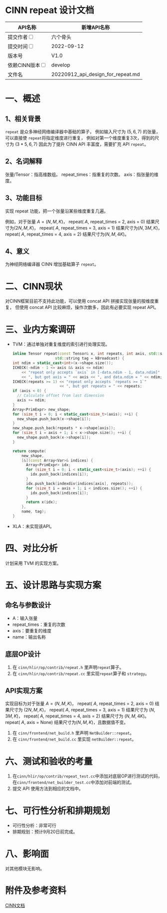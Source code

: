 # CINN repeat 设计文档

| API名称                                                      | 新增API名称                                |
| ---------------------------------------------------------- | -------------------------------------- |
| 提交作者<input type="checkbox" class="rowselector hidden">     | 六个骨头                                   |
| 提交时间<input type="checkbox" class="rowselector hidden">     | 2022-09-12                             |
| 版本号                                                        | V1.0                                   |
| 依赖CINN版本<input type="checkbox" class="rowselector hidden"> | develop                                |
| 文件名                                                        | 20220912_api_design_for_repeat.md |

# 一、概述

## 1、相关背景

`repeat` 是众多神经网络编译器中基础的算子，
例如输入尺寸为 $(5, 6, 7)$ 的张量，可以直接使 `repeat`将指定维度进行重复，
例如对第一个维度重复3次，得到的尺寸为 $(3*5, 6, 7)$
因此为了提升 CINN API 丰富度，需要扩充 API `repeat`。

## 2、名词解释

张量/Tensor：指高维数组。
repeat_times：指重复的次数。
axis：指张量的维度。

## 3、功能目标

实现 repeat 功能，把一个张量沿某些维度重复几遍。

例如，对于张量 $A = (N, M, K)$，
repeat( $A$, repeat_times = 2, axis = 0) 结果尺寸为$(2N, M, K)$，
repeat( $A$, repeat_times = 3, axis = 1) 结果尺寸为$(N, 3M, K)$，
repeat( $A$, repeat_times = 4, axis = 2) 结果尺寸为$(N, M, 4K)$。

## 4、意义

为神经网络编译器 CINN 增加基础算子 `repeat`。

# 二、CINN现状

对CINN框架目前不支持此功能，可以使用 concat API 拼接实现张量的按维度重复，
但使用 concat API 比较麻烦，操作次数多，因此有必要实现 repeat API。

# 三、业内方案调研

- TVM：通过单独对重复维度的索引进行处理实现。
  ```cpp
  inline Tensor repeat(const Tensor& x, int repeats, int axis, std::string name = "T_repeat",
                     std::string tag = kBroadcast) {
  int ndim = static_cast<int>(x->shape.size());
  ICHECK(-ndim - 1 <= axis && axis <= ndim)
      << "repeat only accepts `axis` in [-data.ndim - 1, data.ndim]"
      << ", but got axis = " << axis << ", and data.ndim = " << ndim;
  ICHECK(repeats >= 1) << "repeat only accepts `repeats >= 1`"
                       << ", but got repeats = " << repeats;
  if (axis < 0) {
    // Calculate offset from last dimension
    axis += ndim;
  }
  Array<PrimExpr> new_shape;
  for (size_t i = 0; i < static_cast<size_t>(axis); ++i) {
    new_shape.push_back(x->shape[i]);
  }
  new_shape.push_back(repeats * x->shape[axis]);
  for (size_t i = axis + 1; i < x->shape.size(); ++i) {
    new_shape.push_back(x->shape[i]);
  }

  return compute(
      new_shape,
      [&](const Array<Var>& indices) {
        Array<PrimExpr> idx;
        for (size_t i = 0; i < static_cast<size_t>(axis); ++i) {
          idx.push_back(indices[i]);
        }
        idx.push_back(indexdiv(indices[axis], repeats));
        for (size_t i = axis + 1; i < indices.size(); ++i) {
          idx.push_back(indices[i]);
        }
        return x(idx);
      },
      name, tag);
  }

  ```

- XLA：未实现该API。

# 四、对比分析

计划采用 TVM 的实现方案。

# 五、设计思路与实现方案

## 命名与参数设计

- A：输入张量
- repeat_times：重复的次数
- axis：要重复的维度
- name：输出名称

## 底层OP设计

1. 在 `cinn/hlir/op/contrib/repeat.h` 里声明`repeat`算子。
2. 在 `cinn/hlir/op/contrib/repeat.cc` 里实现`repeat`算子和 `strategy`。

## API实现方案

实现目标为对于张量 $A = (N, M, K)$，
repeat( $A$, repeat_times = 2, axis = 0) 结果尺寸为 $(2N, M, K)$，
repeat( $A$, repeat_times = 3, axis = 1) 结果尺寸为 $(N, 3M, K)$，
repeat( $A$, repeat_times = 4, axis = 2) 结果尺寸为 $(N, M, 4K)$。
repeat( $A$, axis = None) 结果尺寸为$(N, M, K)$，且数据值不变。

1. 在 `cinn/frontend/net_build.h` 里声明 `NetBuilder::repeat`。
2. 在 `cinn/frontend/net_build.cc` 里实现 `netBuilder::repeat`。

# 六、测试和验收的考量

1. 在`cinn/hlir/op/contrib/repeat_test.cc`中添加对底层OP进行测试的代码，
在`cinn/frontend/net_builder_test.cc`中添加对前端的测试。
2. 提交 API 使用方法到相应的文档中。

# 七、可行性分析和排期规划

- 可行性分析：非常可行
- 排期规划：预计9月20日前完成。

# 八、影响面

对其他模块无影响。

# 附件及参考资料

[CINN文档](https://paddlepaddle.github.io/CINN/)
